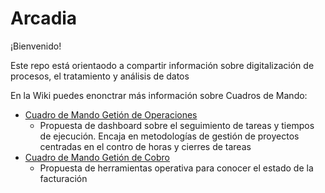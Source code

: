 # Arcadia

¡Bienvenido!

Este repo está orientaodo a compartir información sobre digitalización de procesos, el tratamiento y análisis de datos 

En la Wiki puedes enonctrar más información sobre
Cuadros de Mando:
* [Cuadro de Mando Getión de Operaciones ](https://github.com/AguCE/arcadia/wiki/CM-Operaciones)
  * Propuesta de dashboard sobre el seguimiento de tareas y tiempos de ejecución. Encaja en metodologías de gestión de proyectos centradas en el contro de horas y cierres de tareas
* [Cuadro de Mando Getión de Cobro ](https://github.com/AguCE/arcadia/wiki/CM-Gestion-de-Cobro)
  *  Propuesta de herramientas operativa para conocer el estado de la facturación 
